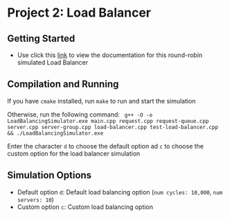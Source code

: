 # Project 2: Load Balancer
## Getting Started
- Use click this [link](https://www.google.com/) to view the documentation for this round-robin simulated Load Balancer

## Compilation and Running 
If you have `cmake` installed, run `make` to run and start the simulation 

Otherwise, run the following command:
``` g++ -O -o LoadBalancingSimulator.exe main.cpp request.cpp request-queue.cpp server.cpp server-group.cpp load-balancer.cpp test-load-balancer.cpp && ./LoadBalancingSimulator.exe```

Enter the character `d` to choose the default option ad `c` to choose the custom option for the load balancer simulation

## Simulation Options
- Default option `d`: Default load balancing option (`num cycles: 10,000`, `num servers: 10`)
- Custom option `c`: Custom load balancing option